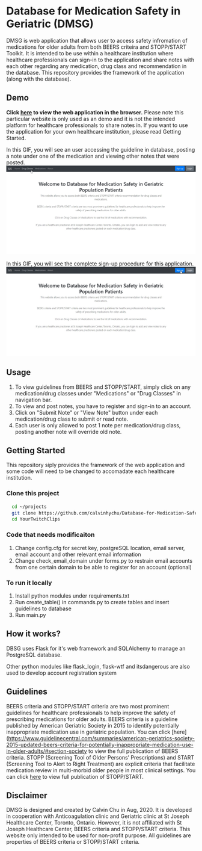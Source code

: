 # Database for Medication Safety in Geriatric (DMSG)

DMSG is web application that allows user to access safety infromation of medications for older adults from both BEERS criteira and STOPP/START Toolkit. It is intended to be use within a healthcare institution where healthcare professionals can sign-in to the application and share notes with each other regarding any medication, drug class and recommendation in the database. This repository provides the framework of the application (along with the database).

## Demo 

<b>Click [here](https://database-for-medication-safety.herokuapp.com/) to view the web application in the browser.</b> 
Please note this particular website is only used as an demo and it is not the intended platform for healthcare professionals to share notes in. If you want to use the application for your own healthcare institution, please read Getting Started.

In this GIF, you will see an user accessing the guideline in database, posting a note under one of the medication and viewing other notes that were posted.
<img src="./misc/demo.gif"/>

In this GIF, you will see the complete sign-up procedure for this application.
<img src="./misc/demo2.gif"/>

## Usage

1. To view guidelines from BEERS and STOPP/START, simply click on any medication/drug classes under "Medications" or "Drug Classes" in navigation bar.
2. To view and post notes, you have to register and sign-in to an account. 
3. Click on "Submit Note" or "View Note" button under each medication/drug class to submit or read note.
4. Each user is only allowed to post 1 note per medication/drug class, posting another note will override old note.

## Getting Started
This repository siply provides the framework of the web application and some code will need to be changed to accomadate each healthcare institution. 

### Clone this project

```bash
  cd ~/projects
  git clone https://github.com/calvinhychu/Database-for-Medication-Safety-in-Geriatric.git
  cd YourTwitchClips
```

### Code that needs modificaiton
1. Change config.cfg for secret key, postgreSQL location, email server, email account and other relevant email information
2. Change check_email_domain under forms.py to restrain email accounts from one certain domain to be able to register for an account (optional)

### To run it locally 
1. Install python modules under requirements.txt
2. Run create_table() in commands.py to create tables and insert guidelines to database
3. Run main.py

## How it works?
DBSG uses Flask for it's web framework and SQLAlchemy to manage an PostgreSQL database.

Other python modules like flask_login, flask-wtf and itsdangerous are also used to develop account registration system

## Guidelines
BEERS criteria and STOPP/START criteria are two most prominent guidelines for healthcare professionals to help improve the safety of prescribing medications for older adults. BEERS criteria is a guideline published by American Geriatric Society in 2015 to identify potentially inappropriate medication use in geriatric population. You can click [here](https://www.guidelinecentral.com/summaries/american-geriatrics-society-2015-updated-beers-criteria-for-potentially-inappropriate-medication-use-in-older-adults/#section-society
to view the full publication of BEERS criteria. STOPP (Screening Tool of Older Persons’ Prescriptions) and START (Screening Tool to Alert to Right Treatment) are explicit criteria that facilitate medication review in multi-morbid older people in most clinical settings. You can click [here](https://www.tandfonline.com/doi/abs/10.1080/17512433.2020.1697676?journalCode=ierj20) to view full publication of STOPP/START.

## Disclaimer
DMSG is designed and created by Calvin Chu in Aug, 2020. It is developed in cooperation with Anticoagulation clinic and Geriatric clinic at St Joseph Healthcare Center, Toronto, Ontario. However, it is not affiliated with St Joseph Healthcare Center, BEERS criteria and STOPP/START criteria. This website only intended to be used for non-profit purpose. All guidelines are properties of BEERS criteria or STOPP/START criteria.